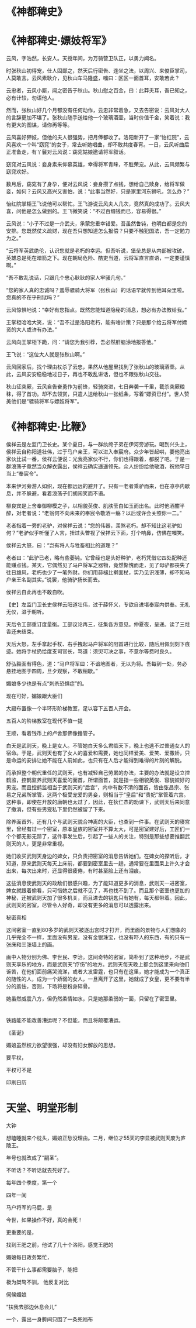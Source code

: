 《神都稗史》
===============

《神都稗史·嫖妓将军》
======================

云风，字浩然，长安人。天授年间，为万骑营卫队正，以勇力闻名。

时张秋山初得宠，仕人固鄙之，然天后行密告、连坐之法，以周兴、来俊臣掌司，人莫敢言。云风素耿介，见秋山车马隆盛，嗤曰：区区一面首耳，安敢若此？

云忠者，云风小厮，闻之密告于秋山。秋山慰之百金，曰：此莽夫耳，吾已知之，必有计较，勿语他人。

然而，张秋山好几个月都没有任何动作，云忠非常着急，又去告密说：云风对大人的言辞更加不堪了。张秋山随手送给他一个玻璃酒壶，当时价值千金，笑着说：我有更大的图谋，请你再等等。

云风喜好狎妓，但他的夫人很强势，把月俸都收了。洛阳新开了一家“怡红院”，云风喜欢一个叫“窈窕”的女子，常去听她唱曲，却不敢共度春宵。一日，云风听曲后正准备走，有丫鬟对云风说：窈窕姑娘邀请将军叙话。

窈窕对云风说：妾身素来仰慕英雄，幸得将军青睐，不胜荣宠。从此，云风频繁与窈窕欢好。

数月后，窈窕有了身孕，便对云风说：妾身攒了点钱，想给自己赎身，给将军做妾，如何？云风又高兴又害怕，说：“此事当然好，只是家里河东狮吼，怎么办？”

怡红院掌柜王飞说他可以帮忙。王飞游说云风夫人几次，竟然真的成功了。云风大喜，问他是怎么做到的。王飞微笑说：“不过百缗钱而已，容易得很。”

云风说：“小子不过是一介武夫，承蒙您垂幸错爱。吾虽然鲁钝，也明白都是您的安排。您既然仗义疏财，现在吾只想知道怎么报偿？只要不触犯国法，吾一定勉力为之。”

“云将军英武绝伦，认识您就是老朽的幸运。但吾听说，堡垒总是从内部被攻破，英雄总是死在暗箭之下。现在朝局危险、酷吏当道，云将军直言直语，一定要谨慎啊。”

“吾不敢乱说话，只跟几个忠心耿耿的家人牢骚几句。”

“您的家人真的忠诚吗？羞辱骠骑大将军（张秋山）的话语早就传到他耳朵里啦。您真的不在乎刑狱吗？”

云风惊惧地说：“幸好有您指点。既然您能知道隐秘的消息，想必有办法教给我。”

王掌柜哈哈大笑，说：“吾不过是洛阳老朽，能有啥计策？只是那个给云将军付嫖资的大人或许有办法。”

云风向王掌柜下跪，问：“请您为我引荐，吾必然肝脑涂地报答他。”

王飞说：“这位大人就是张秋山啊。”

云风回家后，找个理由杖杀了云忠，果然从他屋里找到了张秋山的玻璃酒壶。从此，云风安安稳稳地过日子，再也不敢乱讲话，但也不跟张秋山交往。

秋山征突厥，云风自告奋勇作为前锋，轻骑突进，七日奔袭一千里，截杀突厥粮秣，得了首功。却不去领赏，只遣人送给秋山一张纸条，写着“嫖资已付”。世人赞美他们是“骠骑将军与嫖妓将军”。

《神都稗史·比鞭》
==================

侯祥云是左监门卫长史。某个夏日，与一群纨绔子弟在伊河旁游玩。喝到兴头上，侯祥云自称阳道壮伟，过于马户亲王，可以进入奉宸府。众少年皆起哄，要他亮出家伙比试一番，侯祥云便说：光我亮家伙不行，你们也得跟着，都脱了吧。于是一群浪荡子竟然当众解衣露出，侯祥云确实遥遥领先。众人纷纷给他敬酒，祝他早日当上“奉宸令”。

本来伊河旁游人如织，现在都远远的避开了。只有一老者乘驴而来，也在凉亭内歇息，并不躲避，看着浪荡子们胡闹笑而不语。

柳良宾是上舍奉御柳模之子，以相貌英俊、肌肤莹白如玉而出名。此时他酒酣半醉，对老者说：“老翁何不向未来的奉宸令敬酒一觞？以后或许会关照你一二。”

老者指着一旁的老驴，对侯祥云说：“您的伟器，羡煞老朽。却不知比这老驴如何？”老驴似乎听懂了人言，扭过头瞥视了侯祥云下面，打个响鼻，仿佛在嗤笑。

侯祥云大怒，曰：“岂有将人与牲畜相比的道理？”

老者曰：“此驴已老，略有些萎钝。它曾经也是头好种驴，老朽凭借它四处配种还能赚点钱。某天，它偶然见了马户将军之器物，竟然惭愧而走，见了母驴都丧失了往日雄风，老朽也少了一笔外财。你们用蒜槌比擀面杖，实乃见识浅薄，却不知马户亲王名副其实。”说罢，他骑驴扬长而去。

侯祥云自此再也不敢自吹。

【史】左监门卫长史侯祥云阳道壮伟，过于薛怀义，专欲自进堪奉宸内供奉。无礼无仪，溢于朝听。



天后令工部重订度量衡。工部议论再三，征集各方意见。仲夏夜，呈递。读了三炷香还未结束。

天后大怒，左手拿起手杖、右手拽起马户将军的阳首进行比较，随后用佩剑刻下痕迹。她将手杖扔给度支司官长，骂道：须臾可决之事，不意尔等费时良久。

舒弘毅面有得色，道：“马户将军曰：不谙地图者，无以为将。吾每到一处，务必悬挂地图于四周，旦夕观察，不敢稍歇。”





媚娘多少也是有点“刺杀恐惧症”的。

现在可好，媚娘跟大臣们

大殿布置像一个半环形阶梯教室，足以容下五百人开会。

五百人的阶梯教室在现代不值一提



王顺，看着钱币上的卢舍那佛像撸管子。

白天是武则天，晚上是女人。不管她白天多么君临天下，晚上也逃不过普通女人的宿命。于是，武则天也有了女人的喜爱和需要，她也同样爱美、爱笑、爱撒娇，只是命运的安排让她不能在人前如此，也只有在人后才能得到难得的片刻的解脱。

而承担整个朝代重任的武则天，也有减轻自己劳累的办法，主要的办法就是设立控鹤监，控鹤监养武则天喜爱的面首，所谓面首，就是指一些相貌英俊、容貌姣好的男宠。而且控鹤监相当于武则天的“后宫”，内中有数不清的面首，皆由张昌宗、张易之兄弟所掌管，这两个极受宠爱的男妾，则相当于“皇后”和“贵妃”掌管着六宫。这种事，即使在开放的唐朝也太过了，因此，在狄仁杰的劝谏下，武则天后来同意了撤消，但有些男宠私下里仍然被留了下来。


除养面首外，还有几个与武则天貌合神离的大臣，也查到一件事。在武则天的寝宫里，曾经有过一个密室，原本皇族的密室并不算太大，可是密室建好后，工匠们一个个都无影无踪了，这件事发生后，引起了一些人的关注，特别是那些想要推翻武则天的人，更是非常重视。

她们收买武则天身边的婢女，只负责把密室的消息告诉她们。在婢女的探听后，才知道，原来武则天每天上床前，都要到密室里去一趟，通常要在里面呆上许久才会出来，每次出来时，还显得很疲倦，有时甚至脸上还有泪痕。


这些消息使武则天的政敌们很感兴趣，为了能知道更多的消息，武则天一进密室，婢女就跟着偷看，只可惜她之后就不见了，再也找不到了。而且那个密室也更加的神秘，还被武则天加了很多机关，而且进去的钥匙只有她有，每天都带着。因此，武则天的密室，尽管令人好奇，却没有更多的消息可以透露出来。

秘密真相

这间密室一直到80多岁的武则天被逐出宫时才打开，而里面的景物与人们想象的几乎完全不一样，里面没有男宠，没有金银珠宝，也没有吓人的东西，有的只有一张床和三张墙上的画。

画中人物分别为佛、李世民、李治。这间奇特的密室，简朴到了这种地步，不是武则天享乐的地方，而是武则天“疗伤”的地方。武则天每天晚上都会到这里来向他们诉苦，在他们面前痛哭流涕，或者大发雷霆，也只有在这里，她才能成为一个真正的随性的人，成为一个娇弱的女人，一旦离开了这里，她就成了女皇，更不要有半分的羞怯，否则，下场将是粉身碎骨。

她虽然威震八方，但仍然柔情如水，只是她那柔弱的一面，只留在了密室里。


#


铁路能不能改善漕运呢？不但能，而且将颠覆漕运。

《圣诞》

媚娘虽然权力欲望很强，却没有妇女解放的思想。

要平权，

平权可不是


印刷日历

# 天堂、明堂形制

大钟

想瞌睡就来个枕头，媚娘正愁没理由。二月，继位才55天的李显被武则天废为庐陵王。

年号也就改成了“嗣圣”。

不听话？不听话就去死好了。

每年四个季度，第一个

四年一闰

马户将军的马屁，是

今世，如果操作不好，真的会死！

更重要的是，

找到王肥之前，他试了几十个洛阳，感觉王肥的

媚娘每日政务繁忙，

不管干什么事都需要脑子，能把

极为桀骜不驯，
他反复对比

伺候媚娘

“扶我去那边休息会儿”

一个，露出一身胯间只围了一条兜裆布




